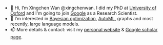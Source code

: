 - 👋 Hi, I’m Xingchen Wan @xingchenwan. I did my PhD at [University of Oxford](https://ox.ac.uk) and I'm going to join [Google](https://research.google) as a Research Scientist.
- 👀 I’m interested in [Bayesian optimization](https://en.wikipedia.org/wiki/Bayesian_optimization), [AutoML](https://en.wikipedia.org/wiki/Automated_machine_learning), graphs and most recently, large language models.
- 📫 More details & contact: visit my [personal website](https://xingchen.one) & [Google scholar page](https://scholar.google.com/citations?user=6KkohssAAAAJ&hl=en&authuser=1).

<!---
xingchenwan/xingchenwan is a ✨ special ✨ repository because its `README.md` (this file) appears on your GitHub profile.
You can click the Preview link to take a look at your changes.
--->
